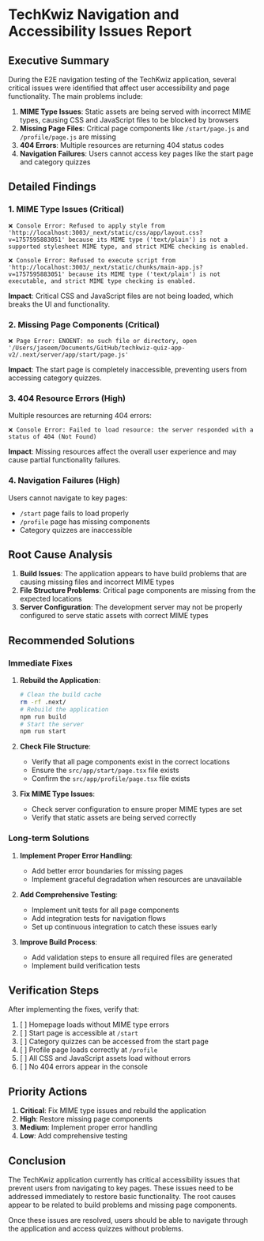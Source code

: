 # TechKwiz Navigation and Accessibility Issues Report

## Executive Summary

During the E2E navigation testing of the TechKwiz application, several critical issues were identified that affect user accessibility and page functionality. The main problems include:

1. **MIME Type Issues**: Static assets are being served with incorrect MIME types, causing CSS and JavaScript files to be blocked by browsers
2. **Missing Page Files**: Critical page components like `/start/page.js` and `/profile/page.js` are missing
3. **404 Errors**: Multiple resources are returning 404 status codes
4. **Navigation Failures**: Users cannot access key pages like the start page and category quizzes

## Detailed Findings

### 1. MIME Type Issues (Critical)
```
❌ Console Error: Refused to apply style from 'http://localhost:3003/_next/static/css/app/layout.css?v=1757595883051' because its MIME type ('text/plain') is not a supported stylesheet MIME type, and strict MIME checking is enabled.

❌ Console Error: Refused to execute script from 'http://localhost:3003/_next/static/chunks/main-app.js?v=1757595883051' because its MIME type ('text/plain') is not executable, and strict MIME type checking is enabled.
```

**Impact**: Critical CSS and JavaScript files are not being loaded, which breaks the UI and functionality.

### 2. Missing Page Components (Critical)
```
❌ Page Error: ENOENT: no such file or directory, open '/Users/jaseem/Documents/GitHub/techkwiz-quiz-app-v2/.next/server/app/start/page.js'
```

**Impact**: The start page is completely inaccessible, preventing users from accessing category quizzes.

### 3. 404 Resource Errors (High)
Multiple resources are returning 404 errors:
```
❌ Console Error: Failed to load resource: the server responded with a status of 404 (Not Found)
```

**Impact**: Missing resources affect the overall user experience and may cause partial functionality failures.

### 4. Navigation Failures (High)
Users cannot navigate to key pages:
- `/start` page fails to load properly
- `/profile` page has missing components
- Category quizzes are inaccessible

## Root Cause Analysis

1. **Build Issues**: The application appears to have build problems that are causing missing files and incorrect MIME types
2. **File Structure Problems**: Critical page components are missing from the expected locations
3. **Server Configuration**: The development server may not be properly configured to serve static assets with correct MIME types

## Recommended Solutions

### Immediate Fixes

1. **Rebuild the Application**:
   ```bash
   # Clean the build cache
   rm -rf .next/
   # Rebuild the application
   npm run build
   # Start the server
   npm run start
   ```

2. **Check File Structure**:
   - Verify that all page components exist in the correct locations
   - Ensure the `src/app/start/page.tsx` file exists
   - Confirm the `src/app/profile/page.tsx` file exists

3. **Fix MIME Type Issues**:
   - Check server configuration to ensure proper MIME types are set
   - Verify that static assets are being served correctly

### Long-term Solutions

1. **Implement Proper Error Handling**:
   - Add better error boundaries for missing pages
   - Implement graceful degradation when resources are unavailable

2. **Add Comprehensive Testing**:
   - Implement unit tests for all page components
   - Add integration tests for navigation flows
   - Set up continuous integration to catch these issues early

3. **Improve Build Process**:
   - Add validation steps to ensure all required files are generated
   - Implement build verification tests

## Verification Steps

After implementing the fixes, verify that:

1. [ ] Homepage loads without MIME type errors
2. [ ] Start page is accessible at `/start`
3. [ ] Category quizzes can be accessed from the start page
4. [ ] Profile page loads correctly at `/profile`
5. [ ] All CSS and JavaScript assets load without errors
6. [ ] No 404 errors appear in the console

## Priority Actions

1. **Critical**: Fix MIME type issues and rebuild the application
2. **High**: Restore missing page components
3. **Medium**: Implement proper error handling
4. **Low**: Add comprehensive testing

## Conclusion

The TechKwiz application currently has critical accessibility issues that prevent users from navigating to key pages. These issues need to be addressed immediately to restore basic functionality. The root causes appear to be related to build problems and missing page components.

Once these issues are resolved, users should be able to navigate through the application and access quizzes without problems.